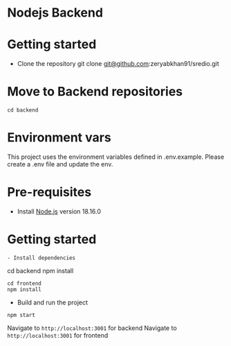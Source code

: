 # Nodejs Backend

# Getting started
- Clone the repository
git clone git@github.com:zeryabkhan91/sredio.git

# Move to Backend repositories
`cd backend`

# Environment vars
This project uses the environment variables defined in .env.example. Please create a .env file and update the env.


# Pre-requisites
- Install [Node.js](https://nodejs.org/en/) version 18.16.0


# Getting started
```
- Install dependencies
```
cd backend
npm install
```
cd frontend
npm install
```
- Build and run the project
```
npm start
```
  Navigate to `http://localhost:3001` for backend
  Navigate to `http://localhost:3001` for frontend

